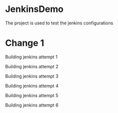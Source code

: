 # JenkinsDemo

The project is used to test the jenkins configurations

# Change 1

Building jenkins attempt 1

Building jenkins attempt 2

Building jenkins attempt 3

Building jenkins attempt 4

Building jenkins attempt 5

Building jenkins attempt 6
